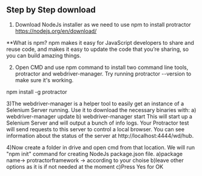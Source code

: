 ## Step by Step download

1) Download NodeJs installer as we need to use npm to install protractor
https://nodejs.org/en/download/

**What is npm?
npm makes it easy for JavaScript developers to share and reuse code, and makes it easy to update the code that you’re sharing, so you can build amazing things.

2) Open CMD and use npm command to install two command line tools, protractor and webdriver-manager. Try running protractor --version to make sure it's working.

  npm install -g protractor

3)The webdriver-manager is a helper tool to easily get an instance of a Selenium Server running. Use it to download the necessary binaries with:
 a) webdriver-manager update
 b) webdriver-manager start
    This will start up a Selenium Server and will output a bunch of info logs. Your Protractor test will send requests to this server to control a local browser. You can see information about the status of the server at
    http://localhost:4444/wd/hub.

4)Now create a folder in drive and open cmd from that location. We will run "npm init" command for creating NodeJs package.json file.
  a)package name-> protractorframework -> according to your choise
  b)leave other options as it is if not needed at the moment
  c)Press Yes for OK
